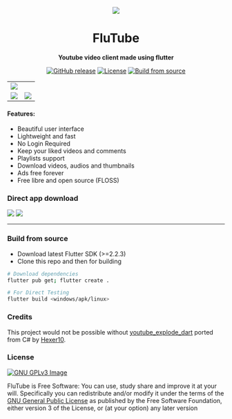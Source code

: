 <p align="center">
<img src="https://raw.githubusercontent.com/prateekmedia/flutube/main/assets/flutube.png">
</p>
<h1 align="center">FluTube</h1>
<p align="center"><b>Youtube video client made using flutter</b></p>
<p align="center">
<a href="https://github.com/prateekmedia/flutube/releases"><img alt="GitHub release" src="https://img.shields.io/github/v/release/prateekmedia/flutube"/></a> <a href="LICENSE"><img alt="License" src="https://img.shields.io/github/license/prateekmedia/flutube?color=blue"/></a> <a href="#build-from-source"><img alt="Build from source" src="https://img.shields.io/badge/Install Manually-git-blue"/></a>
</p>

<table>
    <tr>
        <td colspan=2>
            <img src="https://github.com/prateekmedia/flutube/blob/main/assets/screenshots/linux_2.jpg?raw=true"/>
        </td>
    </tr>
    <tr>
        <td>
        <img src="https://github.com/prateekmedia/flutube/blob/main/assets/screenshots/linux_1.jpg?raw=true"/>
        </td>
        <td>
        <img src="https://github.com/prateekmedia/flutube/blob/main/assets/screenshots/linux_3.jpg?raw=true"/>
        </td>
    </tr>
</table>

<h4>Features:</h4>
<ul>
    <li>Beautiful user interface</li>
    <li>Lightweight and fast</li>
    <li>No Login Required</li>
    <li>Keep your liked videos and comments</li>
    <li>Playlists support</li>
    <li>Download videos, audios and thumbnails</li>
    <li>Ads free forever</li>
    <li>Free libre and open source (FLOSS)</li>
</ul>

### Direct app download

<a href="https://github.com/prateekmedia/flutube/releases/latest/"><img src="https://img.shields.io/badge/Download latest version-indigo?style=for-the-badge&logo=Github"/></a>  <a href="https://github.com/prateekmedia/flutube/releases/continuous/"><img src="https://img.shields.io/badge/Download nightly build-157?style=for-the-badge&logo=Github"/></a>

---

### Build from source

- Download latest Flutter SDK (>=2.2.3)
- Clone this repo and then for building

```bash
# Download dependencies
flutter pub get; flutter create .

# For Direct Testing
flutter build <windows/apk/linux>
```

### Credits

This project would not be possible without [youtube_explode_dart](https://github.com/Hexer10/youtube_explode_dart/) ported from C# by [Hexer10](https://github.com/Hexer10).

### License

[![GNU GPLv3 Image](https://www.gnu.org/graphics/gplv3-127x51.png)](https://www.gnu.org/licenses/gpl-3.0.en.html)

FluTube is Free Software: You can use, study share and improve it at your
will. Specifically you can redistribute and/or modify it under the terms of the
[GNU General Public License](https://www.gnu.org/licenses/gpl.html) as
published by the Free Software Foundation, either version 3 of the License, or
(at your option) any later version
